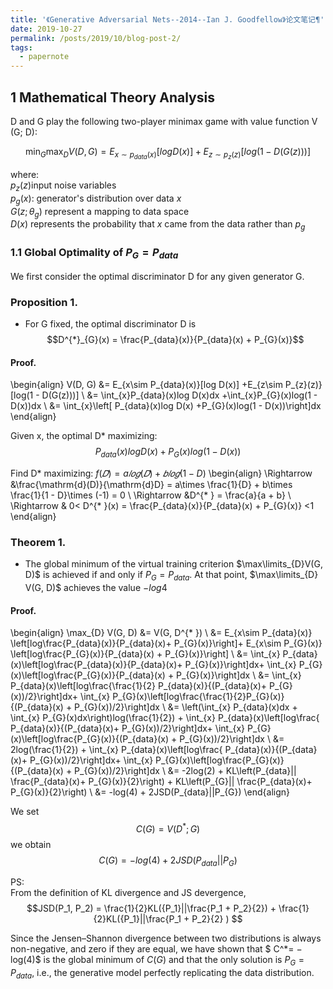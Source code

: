 ```yaml
---
title: '《Generative Adversarial Nets--2014--Ian J. Goodfellow》论文笔记¶'
date: 2019-10-27
permalink: /posts/2019/10/blog-post-2/
tags:
  - papernote
---
```



## 1 Mathematical Theory Analysis

D and G play the following two-player minimax game with value function V (G; D):  

$$ \min_{G} \max_{D} V(D, G)  = E_{x\sim p_{data}(x)}\left[log D(x)\right] +E_{z\sim p_{z}(z)}\left[log\left(1 - D(G(z))\right)\right] $$  

where:  
    $p_{z}(z)$input noise variables  
    $p_{g}(x)$: generator's distribution over data $x$  
    $G(z; \theta_{g})$ represent a mapping to data space  
    $D(x)$ represents the probability that $x$ came from the data rather than $p_{g}$
    
    
    
### 1.1 Global Optimality of $P_{G} = P_{data}$
We first consider the optimal discriminator D for any given generator G.  
### Proposition 1. 
* For G fixed, the optimal discriminator D is
$$D^{*}_{G}(x) = \frac{P_{data}(x)}{P_{data}(x) +  P_{G}(x)}$$

#### Proof. 

\begin{align}
V(D, G)  &= E_{x\sim P_{data}(x)}[log D(x)] +E_{z\sim P_{z}(z)}[log(1 - D(G(z)))] \\
&= \int_{x}P_{data}(x)log D(x)dx +\int_{x}P_{G}(x)log(1 - D(x))dx \\
&= \int_{x}\left[ P_{data}(x)log D(x) +P_{G}(x)log(1 - D(x))\right]dx
\end{align}

Given x, the optimal D* maximizing: 
$$P_{data}(x)log D(x) +P_{G}(x)log(1 - D(x))$$

Find D* maximizing:   $f(𝐷) = a𝑙𝑜𝑔(𝐷) + 𝑏𝑙𝑜𝑔(1 − D)$
\begin{align}
    \Rightarrow  &\frac{\mathrm{d}(D)}{\mathrm{d}D} = a\times \frac{1}{D} + b\times \frac{1}{1 - D}\times (-1) = 0 \\
    \Rightarrow  &D^{* } = \frac{a}{a + b}  \\
    \Rightarrow  & 0< D^{* }(x) = \frac{P_{data}(x)}{P_{data}(x) +  P_{G}(x)} <1
\end{align}

### Theorem 1. 
* The global minimum of the virtual training criterion $\max\limits_{D}V(G, D)$ is achieved if and only if $P_{G} = P_{data}$. At that point, $\max\limits_{D} V(G, D)$ achieves the value $-log4$  

#### Proof.
\begin{align}
    \max_{D} V(G, D) &= V(G, D^{* })  \\
    &= E_{x\sim P_{data}(x)} \left[log\frac{P_{data}(x)}{P_{data}(x)+  P_{G}(x)}\right]+ E_{x\sim P_{G}(x)} \left[log\frac{P_{G}(x)}{P_{data}(x) +  P_{G}(x)}\right] \\
    &= \int_{x} P_{data}(x)\left[log\frac{P_{data}(x)}{P_{data}(x)+  P_{G}(x)}\right]dx+ \int_{x}  P_{G}(x)\left[log\frac{P_{G}(x)}{P_{data}(x) +  P_{G}(x)}\right]dx \\
    &=  \int_{x} P_{data}(x)\left[log\frac{\frac{1}{2} P_{data}(x)}{(P_{data}(x)+  P_{G}(x))/2}\right]dx+ \int_{x}  P_{G}(x)\left[log\frac{\frac{1}{2}P_{G}(x)}{(P_{data}(x) +  P_{G}(x))/2}\right]dx \\
    &= \left(\int_{x} P_{data}(x)dx + \int_{x}  P_{G}(x)dx\right)log(\frac{1}{2}) + \int_{x} P_{data}(x)\left[log\frac{ P_{data}(x)}{(P_{data}(x)+  P_{G}(x))/2}\right]dx+ \int_{x}  P_{G}(x)\left[log\frac{P_{G}(x)}{(P_{data}(x) +  P_{G}(x))/2}\right]dx \\
    &= 2log(\frac{1}{2}) + \int_{x} P_{data}(x)\left[log\frac{ P_{data}(x)}{(P_{data}(x)+  P_{G}(x))/2}\right]dx+ \int_{x}  P_{G}(x)\left[log\frac{P_{G}(x)}{(P_{data}(x) +  P_{G}(x))/2}\right]dx \\
    &= -2log(2) + KL\left(P_{data}|| \frac{P_{data}(x)+  P_{G}(x)}{2}\right) + KL\left(P_{G}|| \frac{P_{data}(x)+  P_{G}(x)}{2}\right) \\
    &= -log(4) + 2JSD(P_{data}||P_{G})
\end{align}

We set
$$C(G) = V (D^{* }; G)$$
we obtain
$$C(G) = -log(4) + 2JSD(P_{data}||P_{G})$$


PS:  
From the definition of KL divergence and JS devergence,
$$JSD(P_1, P_2) = \frac{1}{2}KL({P_1}||\frac{P_1 + P_2}{2}) + \frac{1}{2}KL({P_1}||\frac{P_1 + P_2}{2} )    $$

Since the Jensen–Shannon divergence between two distributions is always non-negative, and zero if they are equal, we have shown that $ C^*= − log(4)$ is the global minimum of $C(G)$ and that the only solution is $P_G = P_{data}$, i.e., the generative model perfectly replicating the data distribution.
